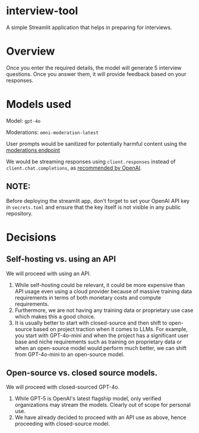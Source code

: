 # interview-tool
A simple Streamlit application that helps in preparing for interviews.

# Overview
Once you enter the required details, the model will generate 5 interview questions. Once you answer them, it will provide feedback based on your responses.

# Models used
Model: `gpt-4o`

Moderations: `omni-moderation-latest`

User prompts would be sanitized for potentially harmful content using the [moderations endpoint](https://platform.openai.com/docs/guides/moderation)

We would be streaming responses using `client.responses` instead of `client.chat.completions`, as [recommended by OpenAI](https://platform.openai.com/docs/guides/migrate-to-responses).

## NOTE:

Before deploying the streamlit app, don't forget to set your OpenAI API key in `secrets.toml` and ensure that the key itself is not visible in any public repository.

# Decisions

## Self-hosting vs. using an API
We will proceed with using an API. 
1. While self-hosting could be relevant, it could be more expensive than API usage even using a cloud provider because of massive training data requirements in terms of both monetary costs and compute requirements.
2. Furthermore, we are not having any training data or proprietary use case which makes this a good choice.
3. It is usually better to start with closed-source and then shift to open-source based on project traction when it comes to LLMs. For example, you start with GPT-4o-mini and when the project has a significant user base and niche requirements such as training on proprietary data or when an open-source model would perform much better, we can shift from GPT-4o-mini to an open-source model.

## Open-source vs. closed source models.
We will proceed with closed-sourced GPT-4o.
1. While GPT-5 is OpenAI's latest flagship model, only verified organizations may stream the models. Clearly out of scope for personal use.
2. We have already decided to proceed with an API use as above, hence proceeding with closed-source model.
